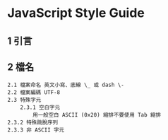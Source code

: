 # JavaScript Style Guide

## 1 引言

## 2 檔名

    2.1 檔案命名 英文小寫、底線 \_ 或 dash \-
    2.2 檔案編碼 UTF-8
    2.3 特殊字元
        2.3.1 空白字元
            用一般空白 ASCII (0x20) 縮排不要使用 Tab 縮排
    2.3.2 特殊跳脫序列
    2.3.3 非 ASCII 字元
